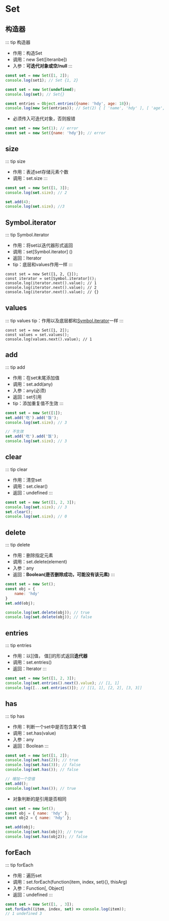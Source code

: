 # Set
## 构造器
::: tip 构造器
* 作用：构造Set
* 调用：new Set([iteranbe])
* 入参：**可迭代对象或空/null**
:::
```js
const set = new Set([1, 2]);
console.log(set1); // Set {1, 2}
```
```js
const set = new Set(undefined);
console.log(set); // Set{}
```
```js
const entries = Object.entries({name: 'hdy', age: 18});
console.log(new Set(entries)); // Set(2) { [ 'name', 'hdy' ], [ 'age', 18 ] }
```
* 必须传入可迭代对象，否则报错
```js
const set = new Set(1); // error
const set = new Set({name: 'hdy'}); // error
```
## size
::: tip size
* 作用：表述set存储元素个数
* 调用：set.size
:::
```js
const set = new Set([1, 3]);
console.log(set.size); // 2

set.add(4);
console.log(set.size); //3
```
## Symbol.iterator
::: tip Symbol.iterator
* 作用：将set以迭代器形式返回
* 调用：set[Symbol.iterator] ()
* 返回：Iterator
* tip：底层和values作用一样
:::
```js{2}
const set = new Set([1, 2, {}]);
const iterator = set[Symbol.iterator]();
console.log(iterator.next().value); // 1
console.log(iterator.next().value); // 2
console.log(iterator.next().value); // {}
```
## values
::: tip values
tip：作用以及底层都和[Symbol.iterator](./set.html#symbol-iterator)一样
:::
```js{2}
const set = new Set([1, 2]);
const values = set.values();
console.log(values.next().value); // 1
```
## add
::: tip add
* 作用：在set末尾添加值
* 调用：set.add(any)
* 入参：any(必须)
* 返回：set引用
* tip：添加重复值不生效
:::
```js
const set = new Set([1]);
set.add('吃').add('饭');
console.log(set.size); // 3

// 不生效
set.add('吃').add('饭');
console.log(set.size); // 3
```
## clear
::: tip clear
* 作用：清空set
* 调用：set.clear()
* 返回：undefined
:::
```js
const set = new Set([1, 2, 3]);
console.log(set.size); // 3
set.clear();
console.log(set.size); // 0
```
## delete
::: tip delete
* 作用：删除指定元素
* 调用：set.delete(element)
* 入参：any
* 返回：**Boolean(是否删除成功，可能没有该元素)**
:::
```js
const set = new Set();
const obj = {
    name: 'hdy'
}
set.add(obj);

console.log(set.delete(obj)); // true
console.log(set.delete(obj)); // false
```
## entries
::: tip entries
* 作用：以[[值， 值]]的形式返回**迭代器**
* 调用：set.entries()
* 返回：Iterator
:::
```js
const set = new Set([1, 2, 3]);
console.log(set.entries().next().value); // [1, 1]
console.log([...set.entries()]); // [[1, 1], [2, 2], [3, 3]]
```
## has
::: tip has
* 作用：判断一个set中是否包含某个值
* 调用：set.has(value)
* 入参：any
* 返回：Boolean
:::
```js
const set = new Set([1, 2]);
console.log(set.has(2)); // true
console.log(set.has(3)); // false
console.log(set.has()); // false

// 增加一个空值
set.add();
console.log(set.has()); // true
```
* 对象判断的是引用是否相同
```js
const set = new Set();
const obj = { name: 'hdy' };
const obj2 = { name: 'hdy' };

set.add(obj);
console.log(set.has(obj)); // true
console.log(set.has(obj2)); // false
```
## forEach
::: tip forEach
* 作用：遍历set
* 调用：set.forEach(function(item, index, set){}, thisArg)
* 入参：Function[, Object]
* 返回：undefined
:::
```js
const set = new Set([1, , 3]);
set.forEach((item, index, set) => console.log(item));
// 1 undefined 3
```